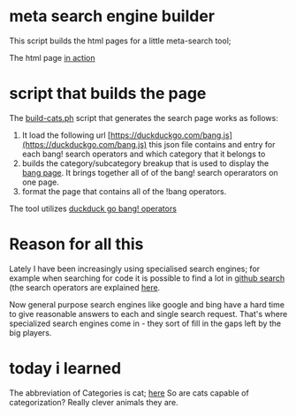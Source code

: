 # meta search engine builder

This script builds the html pages for a little meta-search tool;

The html page [in action](https://mosermichael.github.io/duckduckbang/html/main.html) 



# script that builds the page

The [build-cats.ph](https://github.com/MoserMichael/duckduckbang/blob/master/build-cats.py) script that generates the search page works as follows: 

1. It load the following url [https://duckduckgo.com/bang.js](https://duckduckgo.com/bang.js) this json file contains and entry for each bang! search operators and which category that it belongs to
2. builds the category/subcategory breakup that is used to display the [bang page](https://duckduckgo.com/bang.js). It brings together all of of the bang! search operarators on one page. 
3. format the page that contains all of the !bang operators.

The tool utilizes [duckduck go bang! operators](https://duckduckgo.com/bang)

# Reason for all this

Lately I have been increasingly using specialised search engines; for example when searching for code it is possible to find a lot in [github search](https://github.com/search/advanced) (the search operators are explained [here](https://docs.github.com/en/github/searching-for-information-on-github/understanding-the-search-syntax). 

Now general purpose search engines like google and bing have a hard time to give reasonable answers to each and single search request. That's where specialized search engines come in - they sort of fill in the gaps left by the big players.

# today i learned

The abbreviation of Categories is cat; [here](https://writingexplained.org/english-abbreviations/category)
So are cats capable of categorization?  Really clever animals they are.




